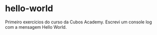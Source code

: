 # hello-world
Primeiro exercícios do curso da Cubos Academy.
Escrevi um console log com a mensagem Hello World.